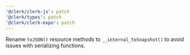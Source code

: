 ```yaml
---
'@clerk/clerk-js': patch
'@clerk/types': patch
'@clerk/clerk-expo': patch
---
```


Rename `toJSON()` resource methods to `__internal_toSnapshot()` to avoid issues with serializing functions.
